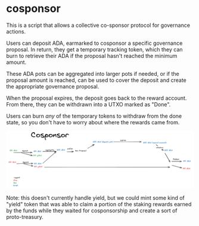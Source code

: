 # cosponsor

This is a script that allows a collective co-sponsor protocol for governance actions.

Users can deposit ADA, earmarked to cosponsor a specific governance proposal.
In return, they get a temporary tracking token, which they can burn to retrieve their ADA if the proposal hasn't reached the minimum amount.

These ADA pots can be aggregated into larger pots if needed, or if the proposal amount is reached, can be used to cover the deposit and create the appropriate governance proposal.

When the proposal expires, the deposit goes back to the reward account. From there, they can be withdrawn into a UTXO marked as "Done".

Users can burn *any* of the temporary tokens to withdraw from the done state, so you don't have to worry about where the rewards came from.

![](./images/yieldless-flow.png)

Note: this doesn't currently handle yield, but we could mint some kind of "yield" token that was able to claim a portion of the staking rewards earned by the funds while they waited for cosponsorship and create a sort of proto-treasury.